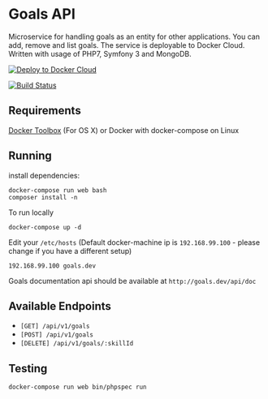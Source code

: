 Goals API
=========

Microservice for handling goals as an entity for other applications. You can add, remove and list goals. The service is deployable to Docker Cloud. Written with usage of PHP7, Symfony 3 and MongoDB.

[![Deploy to Docker Cloud](https://files.cloud.docker.com/images/deploy-to-dockercloud.svg)](https://cloud.docker.com/stack/deploy/)

[![Build Status](https://travis-ci.org/karolsojko/goals-api.svg?branch=master)](https://travis-ci.org/karolsojko/goals-api)

Requirements
------------

[Docker Toolbox](https://www.docker.com/products/docker-toolbox) (For OS X) or Docker with docker-compose on Linux

Running
-------

install dependencies:

```
docker-compose run web bash
composer install -n
```

To run locally

```
docker-compose up -d
```

Edit your `/etc/hosts` (Default docker-machine ip is `192.168.99.100` - please change if you have a different setup)

```
192.168.99.100 goals.dev
```

Goals documentation api should be available at `http://goals.dev/api/doc`

Available Endpoints
-------------------

- `[GET] /api/v1/goals`
- `[POST] /api/v1/goals`
- `[DELETE] /api/v1/goals/:skillId`


Testing
-------

```
docker-compose run web bin/phpspec run
```
